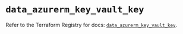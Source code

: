 # `data_azurerm_key_vault_key`

Refer to the Terraform Registry for docs: [`data_azurerm_key_vault_key`](https://registry.terraform.io/providers/hashicorp/azurerm/4.35.0/docs/data-sources/key_vault_key).
